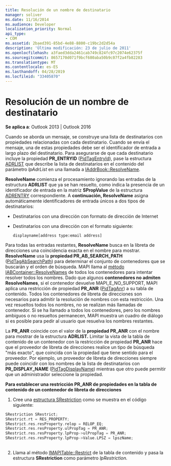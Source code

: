 ```yaml
---
title: Resolución de un nombre de destinatario
manager: soliver
ms.date: 11/16/2014
ms.audience: Developer
localization_priority: Normal
api_type:
- COM
ms.assetid: 2baed391-85bd-4e88-8800-c19bc2d2d54a
description: 'Última modificación: 23 de julio de 2011'
ms.openlocfilehash: a3faed3dda2461cab749c824fc97c2074e62375f
ms.sourcegitcommit: 8657170d071f9bcf680aba50b9c07f2a4fb82283
ms.translationtype: MT
ms.contentlocale: es-ES
ms.lasthandoff: 04/28/2019
ms.locfileid: "33405870"
---
```

# <a name="resolving-a-recipient-name"></a>Resolución de un nombre de destinatario

  
  
**Se aplica a**: Outlook 2013 | Outlook 2016 
  
Cuando se aborda un mensaje, se construye una lista de destinatarios con propiedades relacionadas con cada destinatario. Cuando se envía el mensaje, una de estas propiedades debe ser el identificador de entrada a largo plazo del destinatario. Para asegurarse de que cada destinatario incluye la propiedad **PR_ENTRYID** ([PidTagEntryId](pidtagentryid-canonical-property.md)), pase la estructura [ADRLIST](adrlist.md) que describe la lista de destinatarios en el contenido del parámetro  _lpAdrList_ en una llamada a [IAddrBook::ResolveName](iaddrbook-resolvename.md).
  
 **ResolveName** comienza el procesamiento ignorando las entradas de la estructura **ADRLIST** que ya se han resuelto, como indica la presencia de un identificador de entrada en la matriz **SPropValue** de la estructura [ADRENTRY](adrentry.md) correspondiente. A **continuación, ResolveName** asigna automáticamente identificadores de entrada únicos a dos tipos de destinatarios: 
  
- Destinatarios con una dirección con formato de dirección de Internet
    
- Destinatarios con una dirección con el formato siguiente:
    
     `displayname[address type:email address]`
    
Para todas las entradas restantes, **ResolveName** busca en la libreta de direcciones una coincidencia exacta en el nombre para mostrar. **ResolveName** usa la **propiedad PR_AB_SEARCH_PATH** ([PidTagAbSearchPath](pidtagabsearchpath-canonical-property.md)) para determinar el conjunto de contenedores que se buscarán y el orden de búsqueda. MAPI llama al [método IABContainer::ResolveNames](iabcontainer-resolvenames.md) de todos los contenedores para intentar resolver todos los nombres. Dado que algunos **contenedores no admiten ResolveNames**, si el contenedor devuelve MAPI_E_NO_SUPPORT, MAPI aplica una restricción de propiedad **PR_ANR** ([PidTagAnr](pidtaganr-canonical-property.md)) a su tabla de contenido. Todos los contenedores de libreta de direcciones son necesarios para admitir la resolución de nombres con esta restricción. Una vez resueltos todos los nombres, no se realizan más llamadas de contenedor. Si se ha llamado a todos los contenedores, pero los nombres ambiguos o no resueltos permanecen, MAPI muestra un cuadro de diálogo si es posible para pedir al usuario que resuelva los nombres restantes.
  
La **PR_ANR** coincide con el valor de la **propiedad PR_ANR** con el nombre para mostrar de la estructura **ADRLIST.** Limitar la vista de la tabla de contenido de un contenedor con la restricción de propiedad **PR_ANR** hace que el proveedor de libreta de direcciones realice un tipo de búsqueda "más exacto", que coincida con la propiedad que tiene sentido para el proveedor. Por ejemplo, un proveedor de libreta de direcciones siempre puede coincidir con los nombres de la lista de destinatarios con **PR_DISPLAY_NAME** ([PidTagDisplayName](pidtagdisplayname-canonical-property.md)) mientras que otro puede permitir que un administrador seleccione la propiedad.
  
 **Para establecer una restricción PR_ANR de propiedades en la tabla de contenido de un contenedor de libreta de direcciones**
  
1. Cree una [estructura SRestriction](srestriction.md) como se muestra en el código siguiente: 
    
  ```cpp
  SRestriction SRestrict;
  SRestrict.rt = RES_PROPERTY;
  SRestrict.res.resProperty.relop = RELOP_EQ;
  SRestrict.res.resProperty.ulPropTag = PR_ANR;
  SRestrict.res.resProperty.lpProp->ulPropTag = PR_ANR;
  SRestrict.res.resProperty.lpProp->Value.LPSZ = lpszName;
   
  ```

2. Llama al método [IMAPITable::Restrict](imapitable-restrict.md) de la tabla de contenido y pasa la estructura **SRestriction** como parámetro _lpRestriction._ 
    

